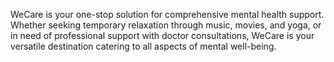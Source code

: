 WeCare is your one-stop solution for comprehensive mental health support.
Whether seeking temporary relaxation through music, movies, and yoga, or in need of professional support with doctor consultations, WeCare is your versatile destination catering to all aspects of mental well-being.


